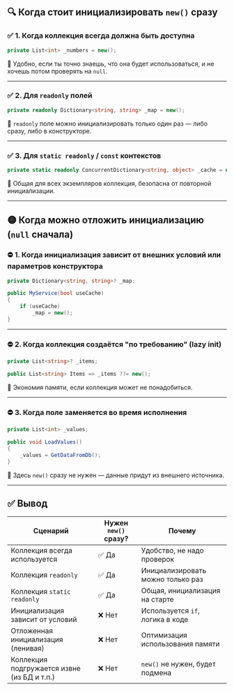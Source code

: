 ## 🔍 Когда стоит инициализировать `new()` сразу

### ✅ 1. Когда коллекция **всегда должна быть доступна**

```csharp
private List<int> _numbers = new();
```

🔹 Удобно, если ты точно знаешь, что она будет использоваться, и не хочешь потом проверять на `null`.

---

### ✅ 2. Для `readonly` полей

```csharp
private readonly Dictionary<string, string> _map = new();
```

🔹 `readonly` поле можно инициализировать только один раз — либо сразу, либо в конструкторе.

---

### ✅ 3. Для `static readonly` / `const` контекстов

```csharp
private static readonly ConcurrentDictionary<string, object> _cache = new();
```

🔹 Общая для всех экземпляров коллекция, безопасна от повторной инициализации.

---

## 🟡 Когда можно отложить инициализацию (`null` сначала)

### ⛔ 1. Когда инициализация зависит от внешних условий или параметров конструктора

```csharp
private Dictionary<string, string>? _map;

public MyService(bool useCache)
{
    if (useCache)
        _map = new();
}
```

---

### ⛔ 2. Когда коллекция создаётся "по требованию" (lazy init)

```csharp
private List<string>? _items;

public List<string> Items => _items ??= new();
```

🔹 Экономия памяти, если коллекция может не понадобиться.

---

### ⛔ 3. Когда поле заменяется во время исполнения

```csharp
private List<int> _values;

public void LoadValues()
{
    _values = GetDataFromDb();
}
```

🔹 Здесь `new()` сразу не нужен — данные придут из внешнего источника.

---

## ✅ Вывод

|Сценарий|Нужен `new()` сразу?|Почему|
|---|---|---|
|Коллекция всегда используется|✅ Да|Удобство, не надо проверок|
|Коллекция `readonly`|✅ Да|Инициализировать можно только раз|
|Коллекция `static readonly`|✅ Да|Общая, инициализация на старте|
|Инициализация зависит от условий|❌ Нет|Используется `if`, логика в коде|
|Отложенная инициализация (ленивая)|❌ Нет|Оптимизация использования памяти|
|Коллекция подгружается извне (из БД и т.п.)|❌ Нет|`new()` не нужен, будет подмена|
